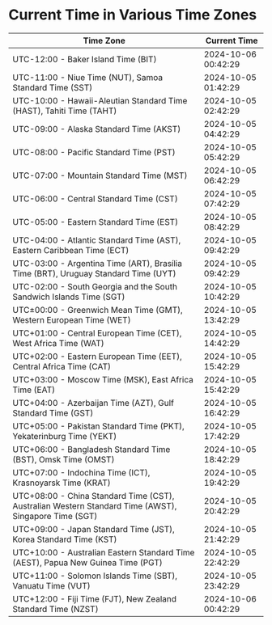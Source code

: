 # Current Time in Various Time Zones

| Time Zone | Current Time |
|-----------|--------------|
| UTC-12:00 - Baker Island Time (BIT) | 2024-10-06 00:42:29 |
| UTC-11:00 - Niue Time (NUT), Samoa Standard Time (SST) | 2024-10-05 01:42:29 |
| UTC-10:00 - Hawaii-Aleutian Standard Time (HAST), Tahiti Time (TAHT) | 2024-10-05 02:42:29 |
| UTC-09:00 - Alaska Standard Time (AKST) | 2024-10-05 04:42:29 |
| UTC-08:00 - Pacific Standard Time (PST) | 2024-10-05 05:42:29 |
| UTC-07:00 - Mountain Standard Time (MST) | 2024-10-05 06:42:29 |
| UTC-06:00 - Central Standard Time (CST) | 2024-10-05 07:42:29 |
| UTC-05:00 - Eastern Standard Time (EST) | 2024-10-05 08:42:29 |
| UTC-04:00 - Atlantic Standard Time (AST), Eastern Caribbean Time (ECT) | 2024-10-05 09:42:29 |
| UTC-03:00 - Argentina Time (ART), Brasília Time (BRT), Uruguay Standard Time (UYT) | 2024-10-05 09:42:29 |
| UTC-02:00 - South Georgia and the South Sandwich Islands Time (SGT) | 2024-10-05 10:42:29 |
| UTC±00:00 - Greenwich Mean Time (GMT), Western European Time (WET) | 2024-10-05 13:42:29 |
| UTC+01:00 - Central European Time (CET), West Africa Time (WAT) | 2024-10-05 14:42:29 |
| UTC+02:00 - Eastern European Time (EET), Central Africa Time (CAT) | 2024-10-05 15:42:29 |
| UTC+03:00 - Moscow Time (MSK), East Africa Time (EAT) | 2024-10-05 15:42:29 |
| UTC+04:00 - Azerbaijan Time (AZT), Gulf Standard Time (GST) | 2024-10-05 16:42:29 |
| UTC+05:00 - Pakistan Standard Time (PKT), Yekaterinburg Time (YEKT) | 2024-10-05 17:42:29 |
| UTC+06:00 - Bangladesh Standard Time (BST), Omsk Time (OMST) | 2024-10-05 18:42:29 |
| UTC+07:00 - Indochina Time (ICT), Krasnoyarsk Time (KRAT) | 2024-10-05 19:42:29 |
| UTC+08:00 - China Standard Time (CST), Australian Western Standard Time (AWST), Singapore Time (SGT) | 2024-10-05 20:42:29 |
| UTC+09:00 - Japan Standard Time (JST), Korea Standard Time (KST) | 2024-10-05 21:42:29 |
| UTC+10:00 - Australian Eastern Standard Time (AEST), Papua New Guinea Time (PGT) | 2024-10-05 22:42:29 |
| UTC+11:00 - Solomon Islands Time (SBT), Vanuatu Time (VUT) | 2024-10-05 23:42:29 |
| UTC+12:00 - Fiji Time (FJT), New Zealand Standard Time (NZST) | 2024-10-06 00:42:29 |
